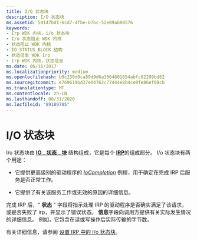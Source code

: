 ```yaml
---
title: I/O 状态块
description: I/O 状态块
ms.assetid: 59147bd1-6cd7-4fbe-b7bc-52e09ab88576
keywords:
- Irp WDK 内核，i/o 状态块
- I/o 状态阻止 WDK 内核
- 状态阻止 WDK 内核
- IO_STATUS_BLOCK 结构
- 状态信息 WDK Irp
- Irp WDK 内核，状态信息
ms.date: 06/16/2017
ms.localizationpriority: medium
ms.openlocfilehash: b9c250d0ca89d9d6a3064601654abfc62299bd62
ms.sourcegitcommit: e769619bd37e04762c77444e8b4ce9fe86ef09cb
ms.translationtype: MT
ms.contentlocale: zh-CN
ms.lasthandoff: 08/31/2020
ms.locfileid: "89189785"
---
```

# <a name="io-status-blocks"></a>I/O 状态块





I/o 状态块由 [**IO \_ 状态 \_ 块**](/windows-hardware/drivers/ddi/wdm/ns-wdm-_io_status_block) 结构组成，它是每个 [**IRP**](/windows-hardware/drivers/ddi/wdm/ns-wdm-_irp)的组成部分。 I/o 状态块有两个用途：

-   它提供更高级别的驱动程序的 [*IoCompletion*](/windows-hardware/drivers/ddi/wdm/nc-wdm-io_completion_routine) 例程，用于确定在完成 IRP 后服务是否正常工作。

-   它提供了有关该服务工作或无效的原因的详细信息。

完成 IRP 后，" **状态** " 字段将指示处理 IRP 的驱动程序是否确实满足了该请求，或是否失败了 irp，并显示了错误状态。 **信息**字段向调用方提供有关实际发生情况的详细信息。 例如，它包含在读或写操作后实际传输的字节数。

有关详细信息，请参阅 [设置 IRP 中的 I/o 状态块](processing-irps-in-a-lowest-level-driver.md#ddk-setting-the-i-o-status-block-in-an-irp-kg)。

 


